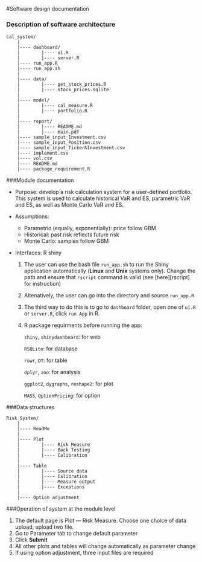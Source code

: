 #Software design documentation

### Description of software architecture

```
cal_system/
    |
    |---- dashboard/
    |        |---- ui.R
    |        |---- server.R
    |---- run_app.R
    |---- run_app.sh
    |
    |---- data/
    |        |---- get_stock_prices.R
    |        |---- stock_prices.sqlite
    |
    |---- model/
    |        |---- cal_measure.R
    |        |---- portfolio.R
    |
    |---- report/
    |        |---- README.md
    |        |---- main.pdf
    |---- sample_input_Investment.csv
    |---- sample_input_Position.csv
    |---- sample_input_Ticker&Investment.csv
    |---- implement.csv
    |---- vol.csv
    |---- README.md
    |---- package_requirement.R
```

###Module documentation

- Purpose: develop a risk calculation system for a user-defined portfolio. This system is used to calculate historical VaR and ES, parametric VaR and ES, as well as Monte Carlo VaR and ES.

- Assumptions:

  - Parametric (equally, exponentially): price follow GBM
  - Historical: past risk reflects future risk
  - Monte Carlo: samples follow GBM

- Interfaces: R shiny

  1. The user can use the bash file `run_app.sh` to run the Shiny application automatically (**Linux** and **Unix** systems only). Change the path and ensure that `rscript` command is valid (see [here][rscript] for instruction)

  2. Altenatively, the user can go into the directory and source `run_app.R`

  3. The third way to do this is to go to `dashboard` folder, open one of `ui.R` or `server.R`, click `run App` in R.

  4. R package requirments before running the app:

     `shiny`, `shinydashboard`: for web

     `RSQLite`: for database

     `rowr`, `DT`: for table

     `dplyr`, `zoo`: for analysis

     `ggplot2`, `dygraphs`, `reshape2`: for plot

     `MASS`, `OptionPricing`: for option

###Data structures

```
Risk System/
    |
    |---- ReadMe
    |
    |---- Plot
    |        |---- Risk Measure
    |        |---- Back Testing
    |        |---- Calibration
    |
    |---- Table
    |        |---- Source data
    |        |---- Calibration
    |        |---- Measure output
    |        |---- Exceptions
    |
    |---- Option adjustment
```

###Operation of system at the module level

1. The default page is Plot — Risk Measure. Choose one choice of data upload, upload two file.
2. Go to Parameter tab to change default parameter
3. Click **Submit**
4. All other plots and tables will change automatically as parameter change
5. If using option adjustment, three input files are required